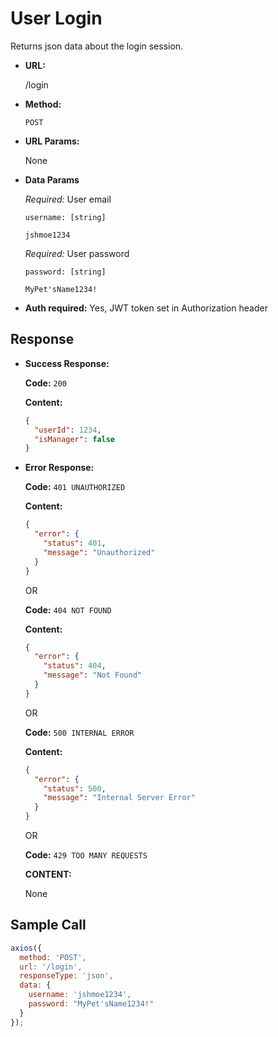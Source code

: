# User Login

Returns json data about the login session.

- **URL:**

  /login

- **Method:**

  `POST`

- **URL Params:**

  None

- **Data Params**

  _Required:_ User email

  `username: [string]`

  `jshmoe1234`

  _Required:_ User password

  `password: [string]`

  `MyPet'sName1234!`

- **Auth required:** Yes, JWT token set in Authorization header
<!-- Will update once it is finalized. -->

## Response

- **Success Response:**

  **Code:** `200`

  **Content:**

  ```json
  {
    "userId": 1234,
    "isManager": false
  }
  ```

- **Error Response:**

  **Code:** `401 UNAUTHORIZED`

  **Content:**
  
  ```json
  {
    "error": {
      "status": 401,
      "message": "Unauthorized"
    }
  }
  ```

  OR

  **Code:** `404 NOT FOUND`

  **Content:**

  ```json
  {
    "error": {
      "status": 404,
      "message": "Not Found"
    }
  }
  ```

  OR

  **Code:** `500 INTERNAL ERROR`

  **Content:**

  ```json
  {
    "error": {
      "status": 500,
      "message": "Internal Server Error"
    }
  }
  ```

  OR

  **Code:** `429 TOO MANY REQUESTS`

  **CONTENT:**

  None

## Sample Call

```javascript
axios({
  method: 'POST',
  url: '/login',
  responseType: 'json',
  data: {
    username: 'jshmoe1234',
    password: "MyPet'sName1234!"
  }
});
```